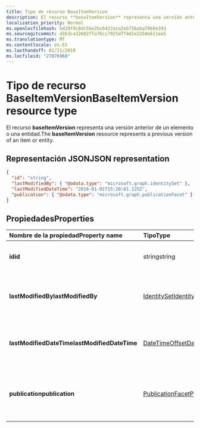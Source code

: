 ```yaml
---
title: Tipo de recurso BaseItemVersion
description: El recurso **baseItemVersion** representa una versión anterior de un elemento o una entidad.
localization_priority: Normal
ms.openlocfilehash: bd28f9c8dc5be2bc6422aca2eb756aba78b8e393
ms.sourcegitcommit: d2b3ca32602ffa76cc7925d7f4d1e2258e611ea5
ms.translationtype: MT
ms.contentlocale: es-ES
ms.lasthandoff: 01/11/2019
ms.locfileid: "27876968"
---
```

# <a name="baseitemversion-resource-type"></a><span data-ttu-id="e1891-103">Tipo de recurso BaseItemVersion</span><span class="sxs-lookup"><span data-stu-id="e1891-103">BaseItemVersion resource type</span></span>

<span data-ttu-id="e1891-104">El recurso **baseItemVersion** representa una versión anterior de un elemento o una entidad.</span><span class="sxs-lookup"><span data-stu-id="e1891-104">The **baseItemVersion** resource represents a previous version of an item or entity.</span></span>


## <a name="json-representation"></a><span data-ttu-id="e1891-105">Representación JSON</span><span class="sxs-lookup"><span data-stu-id="e1891-105">JSON representation</span></span>

<!--{
  "blockType": "resource",
  "abstract": true,
  "baseType": "microsoft.graph.entity",
  "@odata.type": "microsoft.graph.baseItemVersion",
  "@type.aka": "oneDrive.baseItemVersion"
}-->

```json
{
  "id": "string",
  "lastModifiedBy": { "@odata.type": "microsoft.graph.identitySet" },
  "lastModifiedDateTime": "2016-01-01T15:20:01.125Z",
  "publication": { "@odata.type": "microsoft.graph.publicationFacet" }
}
```

## <a name="properties"></a><span data-ttu-id="e1891-106">Propiedades</span><span class="sxs-lookup"><span data-stu-id="e1891-106">Properties</span></span>

|      <span data-ttu-id="e1891-107">Nombre de la propiedad</span><span class="sxs-lookup"><span data-stu-id="e1891-107">Property name</span></span>       |                         <span data-ttu-id="e1891-108">Tipo</span><span class="sxs-lookup"><span data-stu-id="e1891-108">Type</span></span>                         |                               <span data-ttu-id="e1891-109">Descripción</span><span class="sxs-lookup"><span data-stu-id="e1891-109">Description</span></span>                               |
| :----------------------- | :--------------------------------------------------- | :---------------------------------------------------------------------- |
| <span data-ttu-id="e1891-110">**id**</span><span class="sxs-lookup"><span data-stu-id="e1891-110">**id**</span></span>                   | <span data-ttu-id="e1891-111">string</span><span class="sxs-lookup"><span data-stu-id="e1891-111">string</span></span>                                               | <span data-ttu-id="e1891-112">El identificador de la versión.</span><span class="sxs-lookup"><span data-stu-id="e1891-112">The ID of the version.</span></span> <span data-ttu-id="e1891-113">Solo lectura.</span><span class="sxs-lookup"><span data-stu-id="e1891-113">Read-only.</span></span>                                       |
| <span data-ttu-id="e1891-114">**lastModifiedBy**</span><span class="sxs-lookup"><span data-stu-id="e1891-114">**lastModifiedBy**</span></span>       | [<span data-ttu-id="e1891-115">IdentitySet</span><span class="sxs-lookup"><span data-stu-id="e1891-115">IdentitySet</span></span>](../resources/identityset.md)           | <span data-ttu-id="e1891-116">Identidad del usuario que modificó por última vez la versión.</span><span class="sxs-lookup"><span data-stu-id="e1891-116">Identity of the user which last modified the version.</span></span> <span data-ttu-id="e1891-117">Solo lectura.</span><span class="sxs-lookup"><span data-stu-id="e1891-117">Read-only.</span></span>        |
| <span data-ttu-id="e1891-118">**lastModifiedDateTime**</span><span class="sxs-lookup"><span data-stu-id="e1891-118">**lastModifiedDateTime**</span></span> | [<span data-ttu-id="e1891-119">DateTimeOffset</span><span class="sxs-lookup"><span data-stu-id="e1891-119">DateTimeOffset</span></span>](../resources/timestamp.md)          | <span data-ttu-id="e1891-120">Fecha y hora de la última modificación de la versión.</span><span class="sxs-lookup"><span data-stu-id="e1891-120">Date and time the version was last modified.</span></span> <span data-ttu-id="e1891-121">Solo lectura.</span><span class="sxs-lookup"><span data-stu-id="e1891-121">Read-only.</span></span>                 |
| <span data-ttu-id="e1891-122">**publication**</span><span class="sxs-lookup"><span data-stu-id="e1891-122">**publication**</span></span>          | [<span data-ttu-id="e1891-123">PublicationFacet</span><span class="sxs-lookup"><span data-stu-id="e1891-123">PublicationFacet</span></span>](../resources/publicationfacet.md) | <span data-ttu-id="e1891-124">Indica el estado de publicación de esta versión concreta.</span><span class="sxs-lookup"><span data-stu-id="e1891-124">Indicates the publication status of this particular version.</span></span> <span data-ttu-id="e1891-125">Solo lectura.</span><span class="sxs-lookup"><span data-stu-id="e1891-125">Read-only.</span></span> |


<!-- {
  "type": "#page.annotation",
  "description": "The version facet provides information about the properties of a file version.",
  "keywords": "version,versions,version-history,history",
  "section": "documentation",
  "tocPath": "Facets/Version"
} -->
